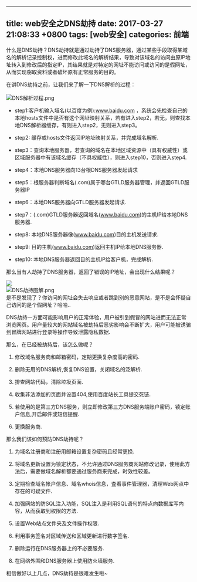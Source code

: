 
---
title: web安全之DNS劫持
date: 2017-03-27 21:08:33 +0800
tags: [web安全]
categories: 前端
---
什么是DNS劫持？DNS劫持就是通过劫持了DNS服务器，通过某些手段取得某域名的解析记录控制权，进而修改此域名的解析结果，导致对该域名的访问由原IP地址转入到修改后的指定IP，其结果就是对特定的网址不能访问或访问的是假网址，从而实现窃取资料或者破坏原有正常服务的目的。<br /><!-- more -->

在讲DNS劫持之前，让我们来了解一下DNS解析的过程：<br /><br />![DNS解析过程.png](https://cdn.nlark.com/yuque/0/2019/png/155457/1547264801012-9e41240d-e67a-4065-a212-67da135806c9.png#align=left&display=inline&height=339&linkTarget=_blank&name=DNS%E8%A7%A3%E6%9E%90%E8%BF%87%E7%A8%8B.png&originHeight=496&originWidth=1091&size=30327&width=746)
* step1:客户机输入域名(以百度为例):www.baidu.com ，系统会先检查自己的本地hosts文件中是否有这个网址映射关系，若有进入step2，若无，则查找本地DNS解析器缓存，有则进入step2，无则进入step3。

* step2: 缓存或hosts文件返回IP地址映射关系，并完成域名解析.

* step3：查询本地服务器，若查询的域名在本地区域资源中（具有权威性）或区域服务器中有该域名缓存（不具权威性），则进入step10，否则进入step4.

* step4：本地DNS服务器向13台根DNS服务器发起请求

* step5：根服务器判断域名(.com)属于哪台GTLD服务器管理，并返回GTLD服务器IP

* step6：本地DNS服务器向GTLD服务器发起请求.

* step7：(.com)GTLD服务器返回域名(www.baidu.com)的主机IP给本地DNS服务器.

* step8: 本地DNS服务器像(www.baidu.com)目的主机发送请求.

* step9: 目的主机(www.baidu.com)返回主机IP给本地DNS服务器.

* step10: 本地DNS服务器返回目的主机IP给客户机，完成解析.


那么当有人劫持了DNS服务器，返回了错误的IP地址，会出现什么结果呢？

![](/img/DNS劫持图解.png#)<br />![DNS劫持图解.png](https://cdn.nlark.com/yuque/0/2019/png/155457/1547264814315-853ef6bc-a384-4ce4-ad1d-800e7fda3a54.png#align=left&display=inline&height=332&linkTarget=_blank&name=DNS%E5%8A%AB%E6%8C%81%E5%9B%BE%E8%A7%A3.png&originHeight=490&originWidth=1101&size=36903&width=746)<br />是不是发现了？你访问的网址会失去响应或者跳到别的恶意网站，是不是会怀疑自己访问的是个假网址？哈哈..<br />

DNS劫持一方面可能影响用户的正常体验，用户被引到假冒的网站进而无法正常浏览网页。用户量较大的网站域名被劫持后恶劣影响会不断扩大，用户可能被诱骗到冒牌网站进行登录等操作导致泄露隐私数据.<br />

那么，在已经被劫持后，该怎么做呢？

1. 修改域名服务商和邮箱密码，定期更换复杂度高的密码.

1. 删除无用的DNS解析,恢复DNS设置，关闭域名的泛解析.

1. 排查网站代码，清除垃圾页面.

1. 收集非法添加的页面并设置404,使用百度站长工具提交死链.

1. 若使用的是第三方DNS服务，则立即修改第三方DNS服务端账户密码，锁定账户信息,开启邮件或短信提醒.

1. 更换服务商.


那么我们该如何预防DNS劫持呢？

1. 为域名注册商和注册用邮箱设置复杂密码且经常更换.

1. 将域名更新设置为锁定状态，不允许通过DNS服务商网站修改记录，使用此方法后，需要做域名解析都要通过服务商来完成，时效性较差。

1. 定期检查域名帐户信息、域名whois信息，査看事件管理器，清理Web网点中存在的可疑文件.

1. 加强网站的防SQL注入功能，SQL注入是利用SQL语句的特点向数据库写内容，从而获取到权限的方法.

1. 设置Web站点文件夹及文件操作权限.

1. 利用事务签名对区域传送和区域更新进行数字签名.

1. 删除运行在DNS服务器上的不必要服务.

1. 在网络外围和DNS服务器上使用防火墙服务.


相信做好以上几点，DNS劫持是很难发生啦~

